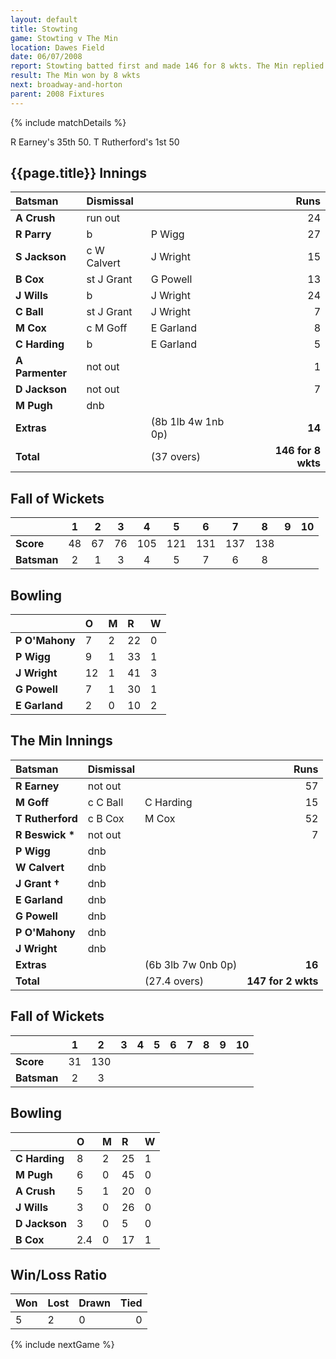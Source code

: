 ```yaml
---
layout: default
title: Stowting
game: Stowting v The Min
location: Dawes Field
date: 06/07/2008
report: Stowting batted first and made 146 for 8 wkts. The Min replied with 147 for 2 wkts
result: The Min won by 8 wkts
next: broadway-and-horton
parent: 2008 Fixtures
---
```


{% include matchDetails %}

R Earney's 35th 50. T Rutherford's 1st 50

## {{page.title}} Innings

| Batsman | Dismissal |  | Runs |
|:---|:---|---|---:|
| **A Crush** | run out |  | 24 |
| **R Parry** | b | P Wigg | 27 |
| **S Jackson** | c W Calvert | J Wright | 15 |
| **B Cox** | st J Grant | G Powell | 13 |
| **J Wills** | b | J Wright | 24 |
| **C Ball** | st J Grant | J Wright | 7 |
| **M Cox** | c M Goff | E Garland | 8 |
| **C Harding** | b | E Garland | 5 |
| **A Parmenter** | not out |  | 1 |
| **D Jackson** | not out |  | 7 |
| **M Pugh** | dnb |  |  |
| **Extras** | | (8b 1lb 4w 1nb 0p) | **14** |
| **Total** | | (37 overs) | **146 for 8 wkts** |

## Fall of Wickets

| | 1 | 2 | 3 | 4 | 5 | 6 | 7 | 8 | 9 | 10 |
|---|:---:|:---:|:---:|:---:|:---:|:---:|:---:|:---:|:---:|:---:|
| **Score** | 48 | 67 | 76 | 105 | 121 | 131 | 137 | 138 |  |  |
| **Batsman** | 2 | 1 | 3 | 4 | 5 | 7 | 6 | 8 |  |  |

## Bowling

| | O | M | R | W |
|---|:---|:---|:---|:---|
| **P O'Mahony** | 7 | 2 | 22 | 0 |
| **P Wigg** | 9 | 1 | 33 | 1 |
| **J Wright** | 12 | 1 | 41 | 3 |
| **G Powell** | 7 | 1 | 30 | 1 |
| **E Garland** | 2 | 0 | 10 | 2 |

## The Min Innings

| Batsman | Dismissal |  | Runs |
|:---|:---|---|---:|
| **R Earney** | not out |  | 57 |
| **M Goff** | c C Ball | C Harding | 15 |
| **T Rutherford** | c B Cox | M Cox | 52 |
| **R Beswick &#42;** | not out |  | 7 |
| **P Wigg** | dnb |  |  |
| **W Calvert** | dnb |  |  |
| **J Grant &#8224;** | dnb |  |  |
| **E Garland** | dnb |  |  |
| **G Powell** | dnb |  |  |
| **P O'Mahony** | dnb |  |  |
| **J Wright** | dnb |  |  |
| **Extras** | | (6b 3lb 7w 0nb 0p) | **16** |
| **Total** | | (27.4 overs) | **147 for 2 wkts** |

## Fall of Wickets

| | 1 | 2 | 3 | 4 | 5 | 6 | 7 | 8 | 9 | 10 |
|---|:---:|:---:|:---:|:---:|:---:|:---:|:---:|:---:|:---:|:---:|
| **Score** | 31 | 130 |  |  |  |  |  |  |  |  |
| **Batsman** | 2 | 3 |  |  |  |  |  |  |  |  |

## Bowling

| | O | M | R | W |
|---|:---|:---|:---|:---|
| **C Harding** | 8 | 2 | 25 | 1 |
| **M Pugh** | 6 | 0 | 45 | 0 |
| **A Crush** | 5 | 1 | 20 | 0 |
| **J Wills** | 3 | 0 | 26 | 0 |
| **D Jackson** | 3 | 0 | 5 | 0 |
| **B Cox** | 2.4 | 0 | 17 | 1 |

## Win/Loss Ratio

| Won | Lost | Drawn | Tied |
|:---|:---|:---|---:|
| 5 | 2 | 0 | 0 |

{% include nextGame %}